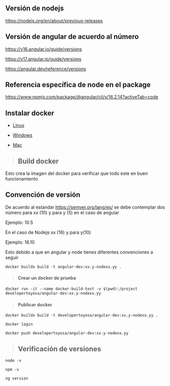 ## Versión de nodejs

https://nodejs.org/en/about/previous-releases

## Versión de angular de acuerdo al número
https://v16.angular.io/guide/versions

https://v17.angular.io/guide/versions

https://angular.dev/reference/versions


## Referencia específica de node en el package 
https://www.npmjs.com/package/@angular/cli/v/16.2.14?activeTab=code


## Instalar docker

- [Linux](https://docs.docker.com/install/)

- [Windows](https://docs.docker.com/docker-for-windows/install/)

- [Mac](https://docs.docker.com/docker-for-mac/install/)


> ## Build docker

Esto crea la imagen del docker para verificar que todo este en buen funcionamiento

## Convención de versión
De acuerdo al estandar https://semver.org/lang/es/ se debe contemplar dos número para xx (10) y para y (5) en el caso de angular 

Ejemplo:
10.5

En el caso de Nodejs xx (16) y para y(10)

Ejemplo:
16.10

Esto debido a que en angular y node tienes diferentes convenciones a seguir


`docker buildx build -t angular-dev:xx.y-nodexx.yy .`

> #### Crear un docker de prueba

`docker run -it --name docker-build-test -v $(pwd):/project developertoyosa/angular-dev:xx.y-nodexx.yy`

> #### Publicar docker 

`docker buildx build -t developertoyosa/angular-dev:xx.y-nodexx.yy .`

`docker login`

`docker push developertoyosa/angular-dev:xx.y-nodexx.yy`

> ## Verificación de versiones
`node -v`

`npm -v`

`ng version`

